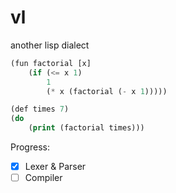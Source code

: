 # vl
another lisp dialect

```lisp
(fun factorial [x]
    (if (<= x 1)
        1
        (* x (factorial (- x 1)))))

(def times 7)
(do
    (print (factorial times)))
```

Progress:
- [X] Lexer & Parser
- [ ] Compiler